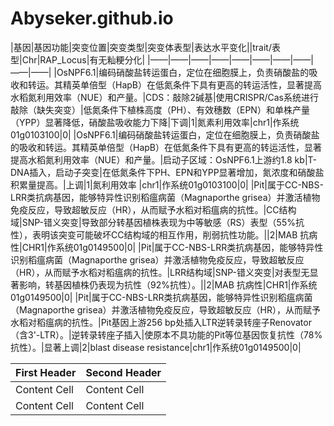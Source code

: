 # Abyseker.github.io

|基因|基因功能|突变位置|突变类型|突变体表型|表达水平变化||trait/表型|Chr|RAP_Locus|有无籼粳分化|
|——|——|——|——|——|——|——|——|——|——|
|OsNPF6.1|编码硝酸盐转运蛋白，定位在细胞膜上，负责硝酸盐的吸收和转运。其精英单倍型（HapB）在低氮条件下具有更高的转运活性，显著提高水稻氮利用效率（NUE）和产量。|CDS：敲除2碱基|使用CRISPR/Cas系统进行敲除（缺失突变）|低氮条件下植株高度（PH）、有效穗数（EPN）和单株产量（YPP）显著降低，硝酸盐吸收能力下降|下调|1|氮素利用效率|chr1|作系统01g0103100|0|
|OsNPF6.1|编码硝酸盐转运蛋白，定位在细胞膜上，负责硝酸盐的吸收和转运。其精英单倍型（HapB）在低氮条件下具有更高的转运活性，显著提高水稻氮利用效率（NUE）和产量。|启动子区域：OsNPF6.1上游约1.8 kb|T-DNA插入，启动子突变|在低氮条件下PH、EPN和YPP显著增加，氮浓度和硝酸盐积累量提高。|上调|1|氮利用效率 |chr1|作系统01g0103100|0|
|Pit|属于CC-NBS-LRR类抗病基因，能够特异性识别稻瘟病菌（Magnaporthe grisea）并激活植物免疫反应，导致超敏反应（HR），从而赋予水稻对稻瘟病的抗性。|CC结构域|SNP-错义突变|导致部分转基因植株表现为中等敏感（RS）表型（55%抗性），表明该突变可能破坏CC结构域的相互作用，削弱抗性功能。||2|MAB 抗病性|CHR1|作系统01g0149500|0|
|Pit|属于CC-NBS-LRR类抗病基因，能够特异性识别稻瘟病菌（Magnaporthe grisea）并激活植物免疫反应，导致超敏反应（HR），从而赋予水稻对稻瘟病的抗性。|LRR结构域|SNP-错义突变|对表型无显著影响，转基因植株仍表现为抗性（92%抗性）。||2|MAB 抗病性|CHR1|作系统01g0149500|0|
|Pit|属于CC-NBS-LRR类抗病基因，能够特异性识别稻瘟病菌（Magnaporthe grisea）并激活植物免疫反应，导致超敏反应（HR），从而赋予水稻对稻瘟病的抗性。|Pit基因上游256 bp处插入LTR逆转录转座子Renovator（含3'-LTR）。|逆转录转座子插入|使原本不具功能的Pit等位基因恢复抗性（78%抗性）。|显著上调|2|blast disease resistance|chr1|作系统01g0149500|0|



| First Header  | Second Header |
| ------------- | ------------- |
| Content Cell  | Content Cell  |
| Content Cell  | Content Cell  |
